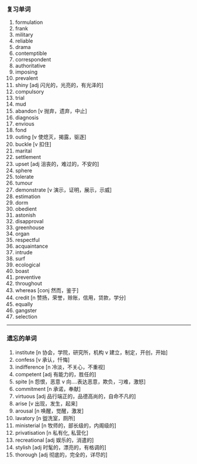 ### 复习单词

1. formulation
2. frank
3. military
4. reliable
5. drama
6. contemptible
7. correspondent
8. authoritative
9. imposing
10. prevalent
11. shiny [adj 闪光的，光亮的，有光泽的]
12. compulsory
13. trial
14. mud
15. abandon [v 抛弃，遗弃，中止]
16. diagnosis
17. envious
18. fond
19. outing [v 使熄灭，揭露，驱逐]
20. buckle [v 扣住]
21. marital
22. settlement
23. upset [adj 沮丧的，难过的，不安的]
24. sphere
25. tolerate
26. tumour
27. demonstrate [v 演示，证明，展示，示威]
28. estimation
29. dorm
30. obedient
31. astonish
32. disapproval
33. greenhouse
34. organ
35. respectful
36. acquaintance
37. intrude
38. surf
39. ecological
40. boast
41. preventive
42. throughout
43. whereas [conj 然而，鉴于]
44. credit [n 赞扬，荣誉，赊账，信用，贷款，学分]
45. equally
46. gangster
47. selection

------



### 遗忘的单词

1. institute [n 协会，学院，研究所，机构 v 建立，制定，开创，开始]
2. confess [v 承认，忏悔]
3. indifference [n 冷淡，不关心，不重视]
4. competent [adj 有能力的，胜任的]
5. spite [n 怨恨，恶意 v 向....表达恶意，欺负，刁难，激怒]
6. commitment [n 承诺，奉献]
7. virtuous [adj 品行端正的，品德高尚的，自命不凡的]
8. arise [v 出现，发生，起来]
9. arousal [n 唤醒，觉醒，激发]
10. lavatory [n 盥洗室，厕所]
11. ministerial [n 牧师的，部长级的，内阁级的]
12. privatisation [n 私有化, 私营化]
13. recreational [adj 娱乐的，消遣的]
14. stylish [adj 时髦的，漂亮的，有格调的]
15. thorough [adj 彻底的，完全的，详尽的]

